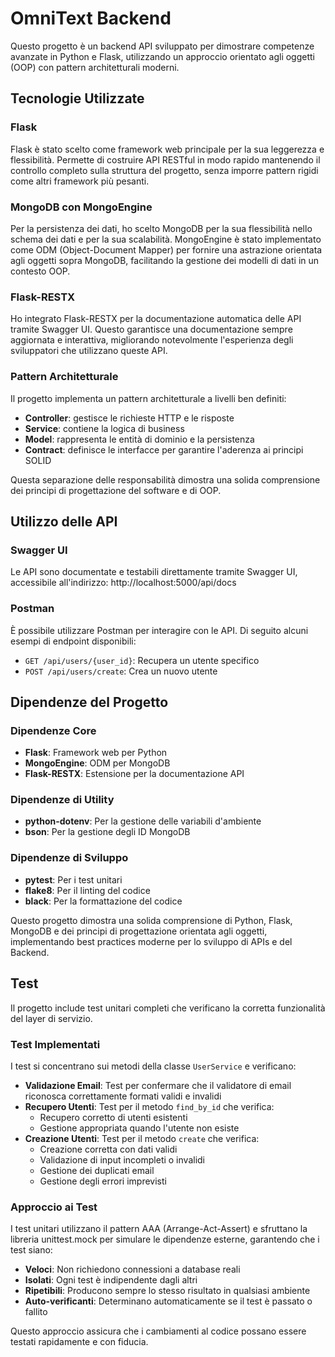 # OmniText Backend

Questo progetto è un backend API sviluppato per dimostrare competenze avanzate in Python e Flask, utilizzando un approccio orientato agli oggetti (OOP) con pattern architetturali moderni.

## Tecnologie Utilizzate

### Flask
Flask è stato scelto come framework web principale per la sua leggerezza e flessibilità. Permette di costruire API RESTful in modo rapido mantenendo il controllo completo sulla struttura del progetto, senza imporre pattern rigidi come altri framework più pesanti.

### MongoDB con MongoEngine
Per la persistenza dei dati, ho scelto MongoDB per la sua flessibilità nello schema dei dati e per la sua scalabilità. MongoEngine è stato implementato come ODM (Object-Document Mapper) per fornire una astrazione orientata agli oggetti sopra MongoDB, facilitando la gestione dei modelli di dati in un contesto OOP.

### Flask-RESTX
Ho integrato Flask-RESTX per la documentazione automatica delle API tramite Swagger UI. Questo garantisce una documentazione sempre aggiornata e interattiva, migliorando notevolmente l'esperienza degli sviluppatori che utilizzano queste API.

### Pattern Architetturale
Il progetto implementa un pattern architetturale a livelli ben definiti:
- **Controller**: gestisce le richieste HTTP e le risposte
- **Service**: contiene la logica di business
- **Model**: rappresenta le entità di dominio e la persistenza
- **Contract**: definisce le interfacce per garantire l'aderenza ai principi SOLID

Questa separazione delle responsabilità dimostra una solida comprensione dei principi di progettazione del software e di OOP.

## Utilizzo delle API

### Swagger UI
Le API sono documentate e testabili direttamente tramite Swagger UI, accessibile all'indirizzo: 
http://localhost:5000/api/docs

### Postman
È possibile utilizzare Postman per interagire con le API. Di seguito alcuni esempi di endpoint disponibili:

- `GET /api/users/{user_id}`: Recupera un utente specifico
- `POST /api/users/create`: Crea un nuovo utente

## Dipendenze del Progetto

### Dipendenze Core
- **Flask**: Framework web per Python
- **MongoEngine**: ODM per MongoDB
- **Flask-RESTX**: Estensione per la documentazione API

### Dipendenze di Utility
- **python-dotenv**: Per la gestione delle variabili d'ambiente
- **bson**: Per la gestione degli ID MongoDB

### Dipendenze di Sviluppo
- **pytest**: Per i test unitari
- **flake8**: Per il linting del codice
- **black**: Per la formattazione del codice

Questo progetto dimostra una solida comprensione di Python, Flask, MongoDB e dei principi di progettazione orientata agli oggetti, implementando best practices moderne per lo sviluppo di APIs e del Backend.

## Test

Il progetto include test unitari completi che verificano la corretta funzionalità del layer di servizio.

### Test Implementati

I test si concentrano sui metodi della classe `UserService` e verificano:

- **Validazione Email**: Test per confermare che il validatore di email riconosca correttamente formati validi e invalidi
- **Recupero Utenti**: Test per il metodo `find_by_id` che verifica:
  - Recupero corretto di utenti esistenti
  - Gestione appropriata quando l'utente non esiste
- **Creazione Utenti**: Test per il metodo `create` che verifica:
  - Creazione corretta con dati validi
  - Validazione di input incompleti o invalidi
  - Gestione dei duplicati email
  - Gestione degli errori imprevisti

### Approccio ai Test

I test unitari utilizzano il pattern AAA (Arrange-Act-Assert) e sfruttano la libreria unittest.mock per simulare le dipendenze esterne, garantendo che i test siano:

- **Veloci**: Non richiedono connessioni a database reali
- **Isolati**: Ogni test è indipendente dagli altri
- **Ripetibili**: Producono sempre lo stesso risultato in qualsiasi ambiente
- **Auto-verificanti**: Determinano automaticamente se il test è passato o fallito

Questo approccio assicura che i cambiamenti al codice possano essere testati rapidamente e con fiducia.